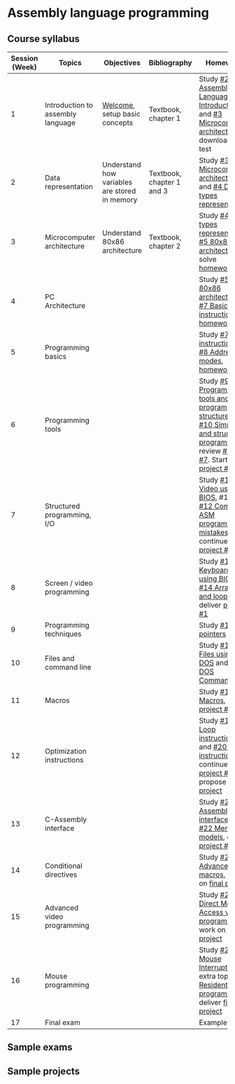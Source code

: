 # Assembly language programming

## Course syllabus

| Session (Week) | Topics | Objectives | Bibliography | Homework |
|---------|---------|---------|---------|---------|
| 1 | Introduction to assembly language | [Welcome](/Asm/Temas/clase01.md), setup basic concepts| Textbook, chapter 1 | Study [#2 Assembly Language Introduction](/Asm/Temas/clase02.md)) and [#3 Microcomputer architecture](/Asm/Temas/clase03.md)), download and test |
| 2 | Data representation  | Understand how variables are stored in memory | Textbook, chapter 1 and 3 | Study [#3 Microcomputer architecture](/Asm/Temas/clase03.md) and [#4 Data types representation](/Asm/Temas/clase04.md) |
| 3 | Microcomputer architecture | Understand 80x86 architecture | Textbook, chapter 2 | Study [#4 Data types representation](/Asm/Temas/clase4.md), [#5 80x86 architecture](/Asm/Temas/clase05.md), solve [homework #1](/Asm/Actividades/actv01.md#actividades-sesión-1) |
| 4 | PC Architecture | | | Study [#5 80x86 architecture](/Asm/Temas/clase05.md), [#7 Basic instructions](/Asm/Temas/clase07.md), [homework #2](/Asm/Actividades/actv02.md#tarea-2) |
| 5 | Programming basics | | | Study [#7 Basic instructions](/Asm/Temas/clase07.md), [#8 Addressing modes](/Asm/Temas/clase08.md), [homework #3](/Asm/Actividades/tarea3.md#tarea-3) |
| 6 | Programming tools | | | Study [#9 Programming tools and program structure](/Asm/Temas/clase09.md) and [#10 Simple I/O and structured programming](/Asm/Temas/clase10.md), review [#6](/Asm/Temas/clase06.md) and [#7](/Asm/Temas/clase07.md). Start [project #1](/Asm/proyectos/proy1.md#proyecto-1-semestre-enero-2001) |
| 7 | Structured programming, I/O | | | Study [#11 Video using BIOS](/Asm/Temas/clase11.md), #12 and [#12 Common ASM programming mistakes](/Asm/Temas/clase12.md), continue [project #1](/Asm/proyectos/proy1.md#proyecto-1-semestre-enero-2001) |
| 8 | Screen / video programming | | | Study [#13 Keyboard using BIOS](/Asm/Temas/clase13.md) and [#14 Arrays and loops](/Asm/Temas/clase14.md), deliver [project #1](/Asm/proyectos/proy1.md#proyecto-1-semestre-enero-2001) |
| 9 | Programming techniques  | | | Study [#15 pointers](/Asm/Temas/clase15.md) |
| 10 | Files and command line  | | | Study [#16 Files using DOS](/Asm/Temas/clase16.md) and [#17 DOS Command line](/Asm/Temas/clase17.md) |
| 11 | Macros | | | Study [#18 Macros](/Asm/Temas/clase18.md), start [project #2](/Asm/proyectos/proy2.md#proyecto-2-lenguaje-ensamblador) |
| 12 | Optimization instructions | | | Study [#19 Loop instructions](/Asm/Temas/clase19.md) and [#20 String instructions](/Asm/Temas/clase20.md), continue [project #2](/Asm/proyectos/proy2.md#proyecto-2-lenguaje-ensamblador), propose [final project](/Asm/proyectos/proyfin.md) |
| 13 | C-Assembly interface | | | Study [#21 C-Assembly interface](/Asm/Temas/clase21.md) and [#22 Memory models](/Asm/Temas/clase22.md), deliver [project #2](/Asm/proyectos/proy2.md#proyecto-2-lenguaje-ensamblador) |
| 14 | Conditional directives | | | Study [#23 Advanced macros](/Asm/Temas/clase23.md), work on [final project](/Asm/proyectos/proyfin.md) |
| 15 | Advanced video programming | | | Study [#24 Direct Memory Access video programming](/Asm/Temas/clase24.md), work on [final project](/Asm/proyectos/proyfin.md) |
| 16 | Mouse programming | | | Study [#25 Mouse Interrupts](/Asm/Temas/clase25.md), extra topic [#26 Resident programs](/Asm/Temas/clase26.md), deliver [final project](/Asm/proyectos/proyfin.md)  |
| 17 | Final exam | | | Example  |

## Sample exams

## Sample projects


